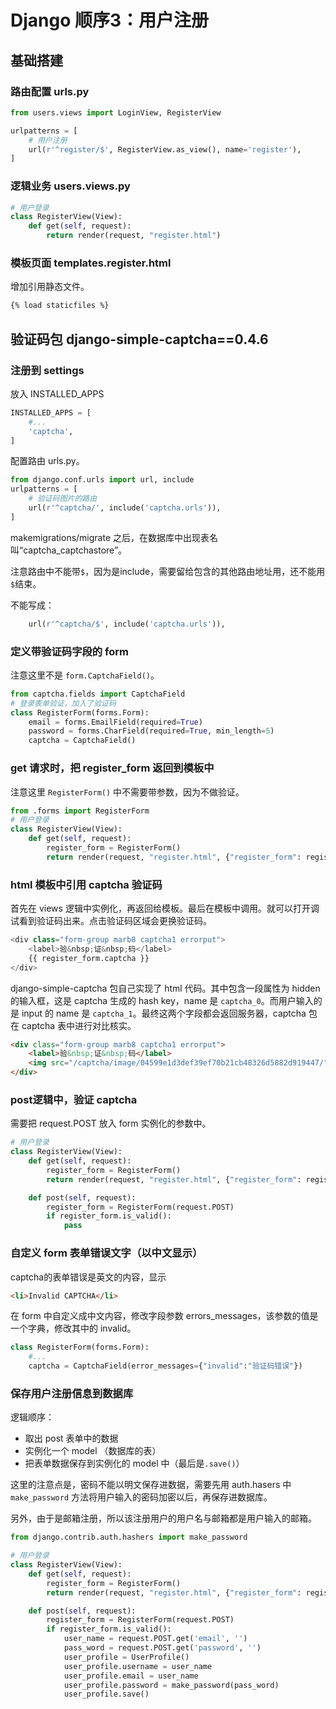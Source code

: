 # Django 顺序3：用户注册



## 基础搭建

### 路由配置 urls.py

```python
from users.views import LoginView, RegisterView

urlpatterns = [
    # 用户注册
    url(r'^register/$', RegisterView.as_view(), name='register'),
]
```



### 逻辑业务 users.views.py

```python
# 用户登录
class RegisterView(View):
    def get(self, request):
        return render(request, "register.html")
```



### 模板页面 templates.register.html

增加引用静态文件。

```html
{% load staticfiles %}
```





## 验证码包 django-simple-captcha==0.4.6

### 注册到 settings 

放入 INSTALLED_APPS

```python
INSTALLED_APPS = [
    #...
    'captcha',
]
```

配置路由 urls.py。

```python
from django.conf.urls import url, include
urlpatterns = [
    # 验证码图片的路由
    url(r'^captcha/', include('captcha.urls')),
]
```

makemigrations/migrate 之后，在数据库中出现表名叫“captcha_captchastore”。

注意路由中不能带`$`，因为是include，需要留给包含的其他路由地址用，还不能用`$`结束。

不能写成：

```python
    url(r'^captcha/$', include('captcha.urls')),
```





### 定义带验证码字段的 form

注意这里不是 `form.CaptchaField()`。

```python
from captcha.fields import CaptchaField
# 登录表单验证，加入了验证码
class RegisterForm(forms.Form):
    email = forms.EmailField(required=True)
    password = forms.CharField(required=True, min_length=5)
    captcha = CaptchaField()
```



### get 请求时，把 register_form 返回到模板中

注意这里 `RegisterForm()` 中不需要带参数，因为不做验证。

```python
from .forms import RegisterForm
# 用户登录
class RegisterView(View):
    def get(self, request):
        register_form = RegisterForm()
        return render(request, "register.html", {"register_form": register_form})
```





### html 模板中引用 captcha 验证码

首先在 views 逻辑中实例化，再返回给模板。最后在模板中调用。就可以打开调试看到验证码出来。点击验证码区域会更换验证码。

```python
<div class="form-group marb8 captcha1 errorput">
    <label>验&nbsp;证&nbsp;码</label>
    {{ register_form.captcha }}
</div>
```

django-simple-captcha 包自己实现了 html 代码。其中包含一段属性为 hidden 的输入框，这是 captcha 生成的 hash key，name 是 `captcha_0`。而用户输入的是 input 的 name 是 `captcha_1`。最终这两个字段都会返回服务器，captcha 包在 captcha 表中进行对比核实。

```html
<div class="form-group marb8 captcha1 errorput">
    <label>验&nbsp;证&nbsp;码</label>
    <img src="/captcha/image/04599e1d3def39ef70b21cb48326d5882d919447/" alt="captcha" class="captcha" /> <input id="id_captcha_0" name="captcha_0" type="hidden" value="04599e1d3def39ef70b21cb48326d5882d919447" required /> <input autocomplete="off" id="id_captcha_1" name="captcha_1" type="text" required />
</div>
```



### post逻辑中，验证 captcha

需要把 request.POST 放入 form 实例化的参数中。

```python
# 用户登录
class RegisterView(View):
    def get(self, request):
        register_form = RegisterForm()
        return render(request, "register.html", {"register_form": register_form})

    def post(self, request):
        register_form = RegisterForm(request.POST)
        if register_form.is_valid():
            pass
```



### 自定义 form 表单错误文字（以中文显示）

captcha的表单错误是英文的内容，显示

```html
<li>Invalid CAPTCHA</li>
```

在 form 中自定义成中文内容，修改字段参数 errors_messages，该参数的值是一个字典，修改其中的 invalid。

```python
class RegisterForm(forms.Form):
    #...
    captcha = CaptchaField(error_messages={"invalid":"验证码错误"})
```



### 保存用户注册信息到数据库

逻辑顺序：

* 取出 post 表单中的数据
* 实例化一个 model （数据库的表）
* 把表单数据保存到实例化的 model 中（最后是`.save()`）

这里的注意点是，密码不能以明文保存进数据，需要先用 auth.hasers 中 `make_password` 方法将用户输入的密码加密以后，再保存进数据库。

另外，由于是邮箱注册，所以该注册用户的用户名与邮箱都是用户输入的邮箱。

```python
from django.contrib.auth.hashers import make_password

# 用户登录
class RegisterView(View):
    def get(self, request):
        register_form = RegisterForm()
        return render(request, "register.html", {"register_form": register_form})

    def post(self, request):
        register_form = RegisterForm(request.POST)
        if register_form.is_valid():
            user_name = request.POST.get('email', '')
            pass_word = request.POST.get('password', '')
            user_profile = UserProfile()
            user_profile.username = user_name
            user_profile.email = user_name
            user_profile.password = make_password(pass_word)
            user_profile.save()
```



























